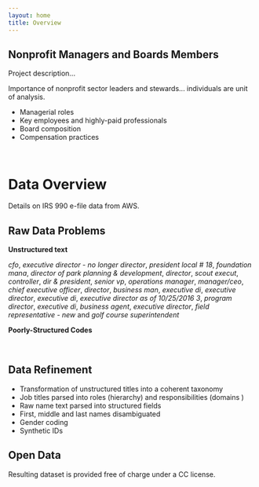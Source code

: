```yaml
---
layout: home
title: Overview
---
```


## Nonprofit Managers and Boards Members

Project description...

Importance of nonprofit sector leaders and stewards... individuals are unit of analysis. 

* Managerial roles
* Key employees and highly-paid professionals 
* Board composition 
* Compensation practices 

<br>


# Data Overview


Details on IRS 990 e-file data from AWS.


## Raw Data Problems 

**Unstructured text**

_cfo_, _executive director - no longer director_, _president local # 18_, _foundation mana_, _director of park planning & development_, _director_, _scout execut_, _controller_, _dir & president_, _senior vp_, _operations manager_, _manager/ceo_, _chief executive officer_, _director_, _business man_, _executive di_, _executive director_, _executive di_, _executive director as of 10/25/2016 3_, _program director_, _executive di_, _business agent_, _executive director_, _field representative - new_ and _golf course superintendent_



**Poorly-Structured Codes**



<br>


## Data Refinement 

* Transformation of unstructured titles into a coherent taxonomy 
* Job titles parsed into roles (hierarchy) and responsibilities (domains )  
* Raw name text parsed into structured fields 
* First, middle and last names disambiguated
* Gender coding 
* Synthetic IDs   




## Open Data

Resulting dataset is provided free of charge under a CC license. 

<br><br>







